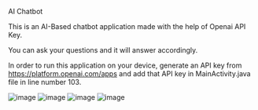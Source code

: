 AI Chatbot

This is an AI-Based chatbot application made with the help of Openai API Key.

You can ask your questions and it will answer accordingly.

In order to run this application on your device, generate an API key from https://platform.openai.com/apps and add that API key in MainActivity.java file in line number 103.

![image](https://github.com/code-with-omeshwar/AI-Chatbot/assets/63541977/ab72c3cd-9141-46bf-8956-4f74d161feb2)
![image](https://github.com/code-with-omeshwar/AI-Chatbot/assets/63541977/9f808ff1-eeaa-46d2-9db3-9c4cd87c95b2)
![image](https://github.com/code-with-omeshwar/AI-Chatbot/assets/63541977/71e1412f-3548-447a-a190-e0e9c91625bc)
![image](https://github.com/code-with-omeshwar/AI-Chatbot/assets/63541977/e69d77ce-b497-489d-9237-8ae34b1501eb)
